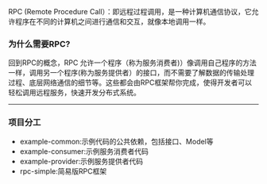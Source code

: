 RPC (Remote Procedure Call）：即远程过程调用，是一种计算机通信协议，它允许程序在不同的计算机之间进行通信和交互，就像本地调用一样。

### 为什么需要RPC?
回到RPC的概念，RPC 允许一个程序（称为服务消费者)）像调用自己程序的方法一样，调用另一个程序(称为服务提供者）的接口，而不需要了解数据的传输处理过程、底层网络通信的细节等。这些都会由RPC框架帮你完成，使得开发者可以轻松调用远程服务，快速开发分布式系统。

***
### 项目分工
* example-common:示例代码的公共依赖，包括接口、Model等
* example-consumer:示例服务消费者代码
* example-provider:示例服务提供者代码
* rpc-simple:简易版RPC框架

